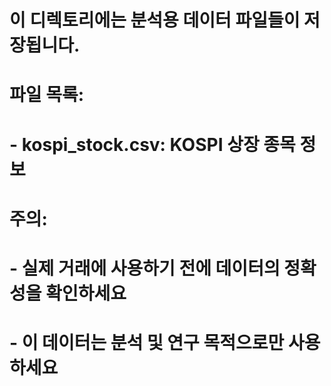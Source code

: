 # 이 디렉토리에는 분석용 데이터 파일들이 저장됩니다.
# 
# 파일 목록:
# - kospi_stock.csv: KOSPI 상장 종목 정보
# 
# 주의: 
# - 실제 거래에 사용하기 전에 데이터의 정확성을 확인하세요
# - 이 데이터는 분석 및 연구 목적으로만 사용하세요
